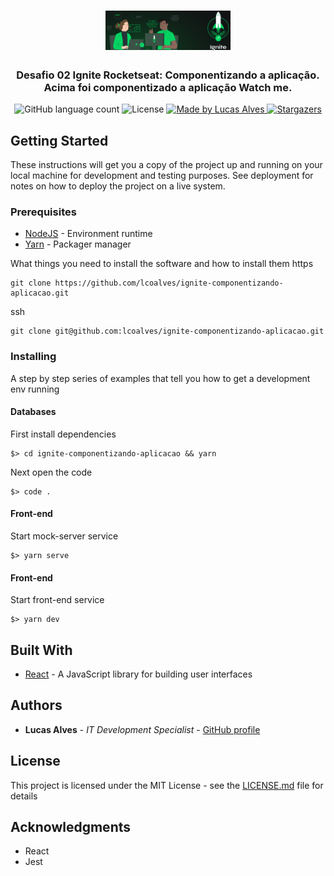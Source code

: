 <h1 align="center">
  <img alt="Desafio 02 Ignite Componentizando a aplicação" title="Desafio 02 Ignite Componentizando a aplicação" src=".github/ignite.png" width="200px" />
</h1>

<h3 align="center">
  Desafio 02 Ignite Rocketseat: Componentizando a aplicação.
  <br>
  Acima foi componentizado a aplicação Watch me.
</h3>

<p align="center">
  <img alt="GitHub language count" src="https://img.shields.io/github/languages/count/lcoalves/ignite-componentizando-aplicacao?color=%2304D361">

  <img alt="License" src="https://img.shields.io/badge/license-MIT-%2304D361">

  <a href="https://github.com/lcoalves">
    <img alt="Made by Lucas Alves" src="https://img.shields.io/badge/made%20by-Lucas%20Alves-%2304D361">
  </a>

  <a href="https://github.com/lcoalves/ignite-componentizando-aplicacao/stargazers">
    <img alt="Stargazers" src="https://img.shields.io/github/stars/lcoalves/ignite-componentizando-aplicacao?style=social">
  </a>
</p>

## Getting Started

These instructions will get you a copy of the project up and running on your local machine for development and testing purposes. See deployment for notes on how to deploy the project on a live system.

### Prerequisites
- [NodeJS](https://nodejs.org/en/) - Environment runtime
- [Yarn](https://yarnpkg.com/getting-started/install) - Packager manager

What things you need to install the software and how to install them
https
```
git clone https://github.com/lcoalves/ignite-componentizando-aplicacao.git
```
ssh
```
git clone git@github.com:lcoalves/ignite-componentizando-aplicacao.git
```

### Installing

A step by step series of examples that tell you how to get a development env running

#### Databases
First install dependencies
```
$> cd ignite-componentizando-aplicacao && yarn
```
Next open the code
```
$> code .
```

#### Front-end
Start mock-server service
```
$> yarn serve
```

#### Front-end
Start front-end service
```
$> yarn dev
```

## Built With

* [React](https://reactjs.org/docs/getting-started.html) - A JavaScript library for building user interfaces

## Authors

* **Lucas Alves** - *IT Development Specialist* - [GitHub profile](https://github.com/lcoalves)

## License

This project is licensed under the MIT License - see the [LICENSE.md](https://github.com/lcoalves/ignite-componentizando-aplicacao/blob/master/LICENSE) file for details

## Acknowledgments

* React
* Jest